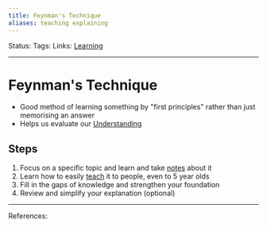 ```yaml
---
title: Feynman's Technique
aliases: teaching explaining
---
```

Status:
Tags: 
Links: [Learning](out/learning.md)
___

# Feynman's Technique
- Good method of learning something by "first principles" rather than just memorising an answer
- Helps us evaluate our [Understanding](out/understanding.md)

## Steps

1. Focus on a specific topic and learn and take [ notes](out/note-taking.md) about it
2. Learn how to easily [ teach](None) it to people, even to 5 year olds
3. Fill in the gaps of knowledge and strengthen your foundation
4. Review and simplify your explanation (optional)

___
References:
